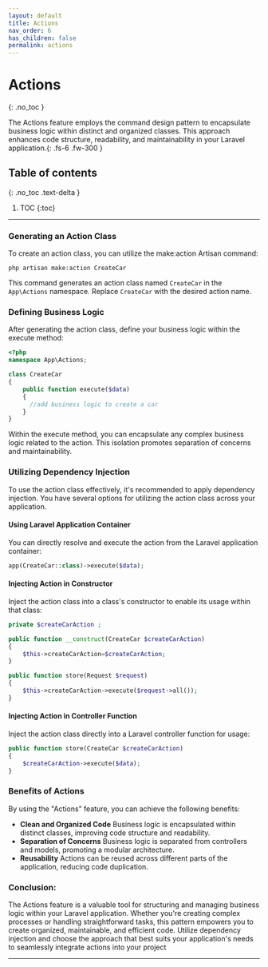 ```yaml
---
layout: default
title: Actions
nav_order: 6
has_children: false
permalink: actions
---
```


# Actions
{: .no_toc }

The Actions feature employs the command design pattern to encapsulate business logic within distinct and organized classes. This approach enhances code structure, readability, and maintainability in your Laravel application.{: .fs-6 .fw-300 }

## Table of contents
{: .no_toc .text-delta }

1. TOC
{:toc}

---

### Generating an Action Class
To create an action class, you can utilize the make:action Artisan command:

```
php artisan make:action CreateCar
```
This command generates an action class named `CreateCar` in the `App\Actions` namespace. Replace `CreateCar` with the desired action name.
### Defining Business Logic
After generating the action class, define your business logic within the execute method:

```php
<?php
namespace App\Actions;

class CreateCar
{
    public function execute($data)
    {
      //add business logic to create a car
    }
}
```
Within the execute method, you can encapsulate any complex business logic related to the action. This isolation promotes separation of concerns and maintainability.

### Utilizing Dependency Injection
To use the action class effectively, it's recommended to apply dependency injection. You have several options for utilizing the action class across your application.

#### Using Laravel Application Container
You can directly resolve and execute the action from the Laravel application container:
```php
app(CreateCar::class)->execute($data);
```
#### Injecting Action in Constructor
Inject the action class into a class's constructor to enable its usage within that class:
```php
private $createCarAction ;

public function __construct(CreateCar $createCarAction)
{
    $this->createCarAction=$createCarAction;
}

public function store(Request $request)
{
    $this->createCarAction->execute($request->all());
}
```
#### Injecting Action in Controller Function
Inject the action class directly into a Laravel controller function for usage:

```php
public function store(CreateCar $createCarAction)
{
    $createCarAction->execute($data);
}
```
### Benefits of Actions
By using the "Actions" feature, you can achieve the following benefits:

- **Clean and Organized Code** Business logic is encapsulated within distinct classes, improving code structure and readability.
- **Separation of Concerns** Business logic is separated from controllers and models, promoting a modular architecture.
- **Reusability** Actions can be reused across different parts of the application, reducing code duplication.

### Conclusion:
The Actions feature is a valuable tool for structuring and managing business logic within your Laravel application. Whether you're creating complex processes or handling straightforward tasks, this pattern empowers you to create organized, maintainable, and efficient code. Utilize dependency injection and choose the approach that best suits your application's needs to seamlessly integrate actions into your project

----
